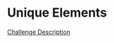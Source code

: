 Unique Elements
===============

[Challenge Description](https://www.codeeval.com/open_challenges/29)